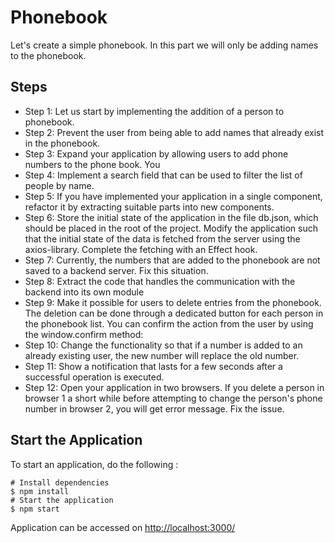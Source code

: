 # Phonebook

Let's create a simple phonebook. In this part we will only be adding names to the phonebook.

## Steps
* Step 1: Let us start by implementing the addition of a person to phonebook.
* Step 2: Prevent the user from being able to add names that already exist in the phonebook. 
* Step 3: Expand your application by allowing users to add phone numbers to the phone book. You
* Step 4: Implement a search field that can be used to filter the list of people by name.
* Step 5: If you have implemented your application in a single component, refactor it by extracting suitable parts into new components.
* Step 6: Store the initial state of the application in the file db.json, which should be placed in the root of the project. Modify the application such that the initial state of the data is fetched from the server using the axios-library. Complete the fetching with an Effect hook.
* Step 7: Currently, the numbers that are added to the phonebook are not saved to a backend server. Fix this situation.
* Step 8: Extract the code that handles the communication with the backend into its own module
* Step 9: Make it possible for users to delete entries from the phonebook. The deletion can be done through a dedicated button for each person in the phonebook list. You can confirm the action from the user by using the window.confirm method:
* Step 10: Change the functionality so that if a number is added to an already existing user, the new number will replace the old number.
* Step 11: Show a notification that lasts for a few seconds after a successful operation is executed.
* Step 12: Open your application in two browsers. If you delete a person in browser 1 a short while before attempting to change the person's phone number in browser 2, you will get error message. Fix the issue.

## Start the Application

To start an application, do the following :

```
# Install dependencies
$ npm install
# Start the application
$ npm start
```
Application can be accessed on [http://localhost:3000/](localhost)